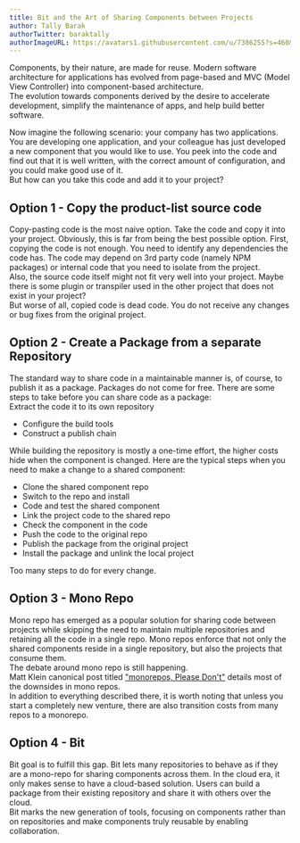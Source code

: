```yaml
---
title: Bit and the Art of Sharing Components between Projects
author: Tally Barak
authorTwitter: baraktally
authorImageURL: https://avatars1.githubusercontent.com/u/7386255?s=460&v=4
---
```


Components, by their nature, are made for reuse. Modern software architecture for applications has evolved from page-based and MVC (Model View Controller) into component-based architecture.  
The evolution towards components derived by the desire to accelerate development, simplify the maintenance of apps, and help build better software.  

<!--truncate-->

Now imagine the following scenario: your company has two applications. You are developing one application, and your colleague has just developed a new component that you would like to use.  You peek into the code and find out that it is well written, with the correct amount of configuration, and you could make good use of it.  
But how can you take this code and add it to your project?  

## Option 1 - Copy the product-list source code

Copy-pasting code is the most naive option. Take the code and copy it into your project. Obviously, this is far from being the best possible option. 
First, copying the code is not enough. You need to identify any dependencies the code has. The code may depend on 3rd party code (namely NPM packages) or internal code that you need to isolate from the project.  
Also, the source code itself might not fit very well into your project. Maybe there is some plugin or transpiler used in the other project that does not exist in your project?  
But worse of all, copied code is dead code. You do not receive any changes or bug fixes from the original project. 

## Option 2 - Create a Package from a separate Repository

The standard way to share code in a maintainable manner is, of course, to publish it as a package. Packages do not come for free. There are some steps to take before you can share code as a package:  
Extract the code it to its own repository

- Configure the build tools
- Construct a publish chain

While building the repository is mostly a one-time effort, the higher costs hide when the component is changed. Here are the typical steps when you need to make a change to a shared component:  

- Clone the shared component repo
- Switch to the repo and install 
- Code and test the shared component
- Link the project code to the shared repo
- Check the component in the code
- Push the code to the original repo
- Publish the package from the original project
- Install the package and unlink the local project

Too many steps to do for every change.  

## Option 3 - Mono Repo

Mono repo has emerged as a popular solution for sharing code between projects while skipping the need to maintain multiple repositories and retaining all the code in a single repo.
Mono repos enforce that not only the shared components reside in a single repository, but also the projects that consume them.  
The debate around mono repo is still happening.  
Matt Klein canonical post titled ["monorepos, Please Don't"](https://medium.com/@mattklein123/monorepos-please-dont-e9a279be011b) details most of the downsides in mono repos.  
In addition to everything described there, it is worth noting that unless you start a completely new venture, there are also transition costs from many repos to a monorepo.  

## Option 4 - Bit

Bit goal is to fulfill this gap. Bit lets many repositories to behave as if they are a mono-repo for sharing components across them. In the cloud era, it only makes sense to have a cloud-based solution. Users can build a package from their existing repository and share it with others over the cloud.  
Bit marks the new generation of tools, focusing on components rather than on repositories and make components truly reusable by enabling collaboration.  
